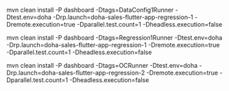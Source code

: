 mvn clean install -P dashboard -Dtags=DataConfig1Runner -Dtest.env=doha -Drp.launch=doha-sales-flutter-app-regression-1 -Dremote.execution=true -Dparallel.test.count=1 -Dheadless.execution=false

mvn clean install -P dashboard -Dtags=Regression1Runner -Dtest.env=doha -Drp.launch=doha-sales-flutter-app-regression-1 -Dremote.execution=true -Dparallel.test.count=1 -Dheadless.execution=false

mvn clean install -P dashboard -Dtags=OCRunner -Dtest.env=doha -Drp.launch=doha-sales-flutter-app-regression-2 -Dremote.execution=true -Dparallel.test.count=1 -Dheadless.execution=false